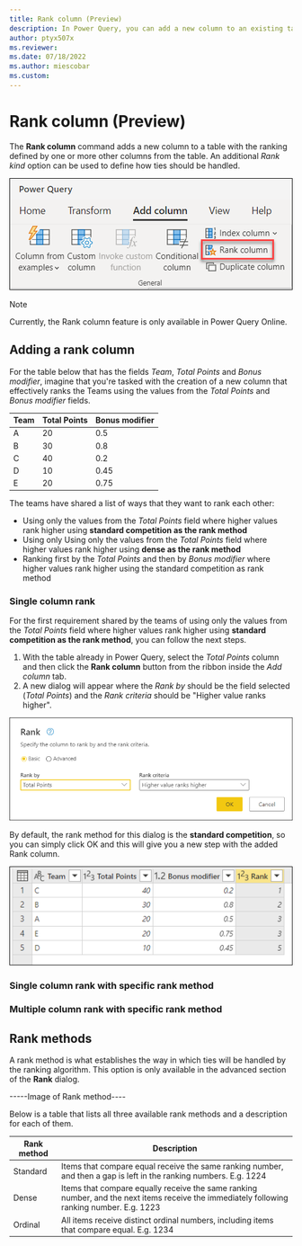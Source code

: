 ```yaml
---
title: Rank column (Preview)
description: In Power Query, you can add a new column to an existing table that ranks the rows in the table based on the desired sorting of the table and the rank strategy to use for ties.
author: ptyx507x
ms.reviewer: 
ms.date: 07/18/2022
ms.author: miescobar
ms.custom: 
---
```


# Rank column (Preview)

The **Rank column** command adds a new column to a table with the ranking defined by one or more other columns from the table. An additional *Rank kind* option can be used to define how ties should be handled.

![Rank column entry point in the Power Query ribbon inside the Add column tab](media/rank-column/rank-column-ribbon-entry.png)

>[!NOTE]
>Currently, the Rank column feature is only available in Power Query Online.

## Adding a rank column

For the table below that has the fields *Team*, *Total Points* and *Bonus modifier*, imagine that you're tasked with the creation of a new column that effectively ranks the Teams using the values from the *Total Points* and *Bonus modifier* fields.

|Team|Total Points|Bonus modifier|
|----|------------|--------------|
|A|20|0.5|
|B|30|0.8|
|C|40|0.2|
|D|10|0.45|
|E|20|0.75|

The teams have shared a list of ways that they want to rank each other:

* Using only the values from the *Total Points* field where higher values rank higher using **standard competition as the rank method**
* Using only Using only the values from the *Total Points* field where higher values rank higher using **dense as the rank method**
* Ranking first by the *Total Points* and then by *Bonus modifier* where higher values rank higher using the standard competition as rank method

### Single column rank

For the first requirement shared by the teams of using only the values from the *Total Points* field where higher values rank higher using **standard competition as the rank method**, you can follow the next steps.

1. With the table already in Power Query, select the *Total Points* column and then click the **Rank column** button from the ribbon inside the *Add column* tab.
2. A new dialog will appear where the *Rank by* should be the field selected (*Total Points*) and the *Rank criteria* should be "Higher value ranks higher".

![Rank basic dialog with only the Total Points field selected with a rank criteria of Higher value ranks higher](media/rank-column/rank-basic-dialog.png)
 
By default, the rank method for this dialog is the **standard competition**, so you can simply click OK and this will give you a new step with the added Rank column.

![Output of the rank transform where the Total Points field was the only Rank by field and the rank criteria for it was Higher  value ranks higher. Team Ranked 1. Team B ranked second. Team A and Team E ranked third. Team D ranked fifth.](media/rank-column/rank-total-fields-column-standard.png)

### Single column rank with specific rank method

### Multiple column rank with specific rank method

## Rank methods

A rank method is what establishes the way in which ties will be handled by the ranking algorithm. This option is only available in the advanced section of the **Rank** dialog.

-----Image of Rank method----

Below is a table that lists all three available rank methods and a description for each of them.

|Rank method|Description|
|-----------|-----------|
|Standard| Items that compare equal receive the same ranking number, and then a gap is left in the ranking numbers. E.g. 1224|
|Dense| Items that compare equally receive the same ranking number, and the next items receive the immediately following ranking number. E.g. 1223|
|Ordinal| All items receive distinct ordinal numbers, including items that compare equal. E.g. 1234|